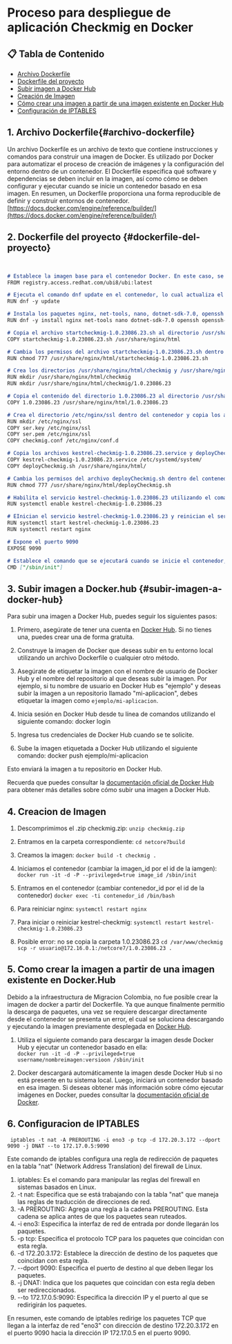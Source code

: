 # Proceso para despliegue de aplicación Checkmig en Docker

## 📋 Tabla de Contenido
- [Archivo Dockerfile](#archivo-dockerfile)
- [Dockerfile del proyecto](#dockerfile-del-proyecto)
- [Subir imagen a Docker Hub](#subir-imagen-a-docker-hub)
- [Creación de Imagen](#creación-de-imagen)
- [Cómo crear una imagen a partir de una imagen existente en Docker Hub](#cómo-crear-una-imagen-a-partir-de-una-imagen-existente-en-dockerhub)
- [Configuración de IPTABLES](#configuración-de-iptables)

## 1. Archivo Dockerfile{#archivo-dockerfile}

Un archivo Dockerfile es un archivo de texto que contiene instrucciones y comandos para construir una imagen de Docker. Es utilizado por Docker para automatizar el proceso de creación de imágenes y la configuración del entorno dentro de un contenedor. El Dockerfile especifica qué software y dependencias se deben incluir en la imagen, así como cómo se deben configurar y ejecutar cuando se inicie un contenedor basado en esa imagen. En resumen, un Dockerfile proporciona una forma reproducible de definir y construir entornos de contenedor.
[https://docs.docker.com/engine/reference/builder/](https://docs.docker.com/engine/reference/builder/)

## 2. Dockerfile del proyecto {#dockerfile-del-proyecto}
```markdown


# Establece la imagen base para el contenedor Docker. En este caso, se utiliza la imagen ubi8/ubi de Red Hat.
FROM registry.access.redhat.com/ubi8/ubi:latest

# Ejecuta el comando dnf update en el contenedor, lo cual actualiza el sistema operativo dentro del contenedor.
RUN dnf -y update

# Instala los paquetes nginx, net-tools, nano, dotnet-sdk-7.0, openssh y openssh-clients utilizando el comando dnf install.
RUN dnf -y install nginx net-tools nano dotnet-sdk-7.0 openssh openssh-clients

# Copia el archivo startcheckmig-1.0.23086.23.sh al directorio /usr/share/nginx/html dentro del contenedor.
COPY startcheckmig-1.0.23086.23.sh /usr/share/nginx/html

# Cambia los permisos del archivo startcheckmig-1.0.23086.23.sh dentro del contenedor para que tenga permisos de lectura, escritura y ejecución para todos los usuarios.
RUN chmod 777 /usr/share/nginx/html/startcheckmig-1.0.23086.23.sh

# Crea los directorios /usr/share/nginx/html/checkmig y /usr/share/nginx/html/checkmig/1.0.23086.23 dentro del contenedor.
RUN mkdir /usr/share/nginx/html/checkmig
RUN mkdir /usr/share/nginx/html/checkmig/1.0.23086.23

# Copia el contenido del directorio 1.0.23086.23 al directorio /usr/share/nginx/html/1.0.23086.23 dentro del contenedor.
COPY 1.0.23086.23 /usr/share/nginx/html/1.0.23086.23

# Crea el directorio /etc/nginx/ssl dentro del contenedor y copia los archivos ser.key, ser.pem y checkmig.conf a los respectivos directorios dentro del contenedor.
RUN mkdir /etc/nginx/ssl
COPY ser.key /etc/nginx/ssl
COPY ser.pem /etc/nginx/ssl
COPY checkmig.conf /etc/nginx/conf.d

# Copia los archivos kestrel-checkmig-1.0.23086.23.service y deployCheckmig.sh a los directorios /etc/systemd/system/ y /usr/share/nginx/html/, respectivamente, dentro del contenedor
COPY kestrel-checkmig-1.0.23086.23.service /etc/systemd/system/
COPY deployCheckmig.sh /usr/share/nginx/html/

# Cambia los permisos del archivo deployCheckmig.sh dentro del contenedor para que tenga permisos de lectura, escritura y ejecución para todos los usuarios.
RUN chmod 777 /usr/share/nginx/html/deployCheckmig.sh

# Habilita el servicio kestrel-checkmig-1.0.23086.23 utilizando el comando systemctl dentro del contenedor.
RUN systemctl enable kestrel-checkmig-1.0.23086.23

# EInician el servicio kestrel-checkmig-1.0.23086.23 y reinician el servicio nginx dentro del contenedor utilizando el comando systemctl.
RUN systemctl start kestrel-checkmig-1.0.23086.23
RUN systemctl restart nginx

# Expone el puerto 9090
EXPOSE 9090

# Establece el comando que se ejecutará cuando se inicie el contenedor, en este caso, el comando /sbin/init.
CMD ["/sbin/init"]

```

## 3. Subir imagen a Docker.hub {#subir-imagen-a-docker-hub}
Para subir una imagen a Docker Hub, puedes seguir los siguientes pasos:

  1. Primero, asegúrate de tener una cuenta en [Docker Hub](https://hub.docker.com/). Si no tienes una, puedes crear una de forma gratuita.

  2. Construye la imagen de Docker que deseas subir en tu entorno local utilizando un archivo Dockerfile o cualquier otro método.

  3. Asegúrate de etiquetar la imagen con el nombre de usuario de Docker Hub y el nombre del repositorio al que deseas subir la imagen. Por ejemplo, si tu nombre de usuario en Docker Hub es "ejemplo" y deseas subir la imagen a un repositorio llamado "mi-aplicacion", debes etiquetar la imagen como `ejemplo/mi-aplicacion`.

  4. Inicia sesión en Docker Hub desde tu línea de comandos utilizando el siguiente comando: docker login
  5. Ingresa tus credenciales de Docker Hub cuando se te solicite.

5. Sube la imagen etiquetada a Docker Hub utilizando el siguiente comando: docker push ejemplo/mi-aplicacion

Esto enviará la imagen a tu repositorio en Docker Hub.

Recuerda que puedes consultar la [documentación oficial de Docker Hub](https://docs.docker.com/docker-hub/) para obtener más detalles sobre cómo subir una imagen a Docker Hub.


## 4. Creacion de Imagen

   1. Descomprimimos el .zip checkmig.zip: 
     ``` unzip checkmig.zip  ```
     
   2. Entramos en la carpeta correspondiente:
      ``` cd netcore7build  ```
            
   3. Creamos la imagen: 
      ``` docker build -t checkmig . ```

   4. Iniciamos el contenedor (cambiar la imagen_id por el id de la iamgen): 
    ```  docker run -it -d -P --privileged=true image_id /sbin/init  ```

   5. Entramos en el contenedor (cambiar contenedor_id por el id de la contenedor) 
    ``` docker exec -ti contenedor_id /bin/bash ```

   6. Para reiniciar nginx:
    ``` systemctl restart nginx ```
 
   7. Para iniciar o reiniciar kestrel-checkmig:
    ``` systemctl restart kestrel-checkmig-1.0.23086.23 ```

   8. Posible error: no se copia la carpeta 1.0.23086.23
      ``` cd /var/www/checkmig  ```
      ``` scp -r usuario@172.16.0.1:/netcore7/1.0.23086.23 .```


## 5. Como crear la imagen a partir de una imagen existente en Docker.Hub

   Debido a la infraestructura de Migracion Colombia, no fue posible crear la imagen de docker a partir del Dockerfile. Ya que aunque finalmente permitio la descarga de paquetes, una vez se requiere descargar directamente desde el contenedor se presenta un error, el cual se soluciona descargando y ejecutando la imagen previamente desplegada en [Docker Hub](https://hub.docker.com/).
      

   1. Utiliza el siguiente comando para descargar la imagen desde Docker Hub y ejecutar un contenedor basado en ella:  
     ``` docker run -it -d -P --privileged=true username/nombreimagen:versioon /sbin/init ```
     
   2. Docker descargará automáticamente la imagen desde Docker Hub si no está presente en tu sistema local. Luego, iniciará un contenedor basado en esa imagen.
      Si deseas obtener más información sobre cómo ejecutar imágenes en Docker, puedes consultar la [documentación oficial de Docker](https://docs.docker.com/engine/reference/commandline/run/).


## 6. Configuracion de IPTABLES
     iptables -t nat -A PREROUTING -i eno3 -p tcp -d 172.20.3.172 --dport 9090 -j DNAT --to 172.17.0.5:9090 
    
  Este comando de iptables configura una regla de redirección de paquetes en la tabla "nat" (Network Address Translation) del firewall de Linux.

   1. iptables: Es el comando para manipular las reglas del firewall en sistemas basados en Linux.
   2. -t nat: Especifica que se está trabajando con la tabla "nat" que maneja las reglas de traducción de direcciones de red.
   3. -A PREROUTING: Agrega una regla a la cadena PREROUTING. Esta cadena se aplica antes de que los paquetes sean ruteados.
   4. -i eno3: Especifica la interfaz de red de entrada por donde llegarán los paquetes.
   5. -p tcp: Especifica el protocolo TCP para los paquetes que coincidan con esta regla.
   6. -d 172.20.3.172: Establece la dirección de destino de los paquetes que coincidan con esta regla.
   7. --dport 9090: Especifica el puerto de destino al que deben llegar los paquetes.
   8. -j DNAT: Indica que los paquetes que coincidan con esta regla deben ser redireccionados.
   9. --to 172.17.0.5:9090: Especifica la dirección IP y el puerto al que se redirigirán los paquetes.

En resumen, este comando de iptables redirige los paquetes TCP que llegan a la interfaz de red "eno3" con dirección de destino 172.20.3.172 en el puerto 9090 hacia la dirección IP 172.17.0.5 en el puerto 9090.
  

